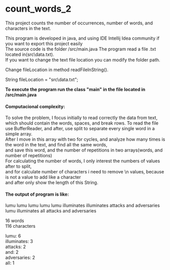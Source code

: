 # count_words_2
This project counts the number of occurrences, number of words, and characters in the text.<br/>

This program is developed in java, and using IDE Intellij Idea community if you want to export this project easily<br/>
The source code is the folder /src/main.java The program read a file .txt located in(src\data.txt).<br/>
If you want to change the text file location you can modify the folder path.<br/>

Change fileLocation in method readFileInString().<br/> 

String fileLocation = "src\data.txt";<br/>

**To execute the program run the class "main" in the file located in /src/main.java**

#### Computacional complexity: <br/>
To solve the problem, I focus initially to read correctly the data from text,<br/>
which should contain the words, spaces, and break rows.
To read the file use BufferReader, and after, use split to separate every single word in a simple array.<br/>
After I move in this array with two for cycles, and analyze how many times is the word in the text, and find all the same words,<br/>
and save this word, and the number of repetitions in two arrays(words, and number of repetitions)<br/>
For calculating the number of words, I only interest the numbers of values after to split, <br/>
and for calculate number of characters i need to remove \n values, because is not a value to add like a character<br/> and after only show the length of this String.


#### The output of program is like:<br/>

lumu lumu lumu lumu lumu illuminates illuminates attacks and adversaries<br/>
lumu illuminates all attacks and adversaries<br/>

16 words<br/>
116 characters<br/>

lumu: 6<br/>
illuminates: 3<br/>
attacks: 2<br/>
and: 2<br/>
adversaries: 2<br/>
all: 1<br/>
